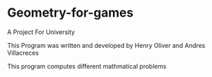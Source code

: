 # Geometry-for-games
A Project For University

This Program was written and developed by Henry Oliver and Andres Villacreces

This program computes different mathmatical problems
